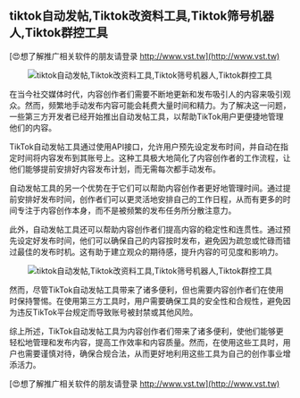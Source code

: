 ## **tiktok自动发帖,Tiktok改资料工具,Tiktok筛号机器人,Tiktok群控工具**

[😍想了解推广相关软件的朋友请登录 http://www.vst.tw](http://www.vst.tw)

 <center><img src="https://vst.tw/MP4/tuiguang/png/1.png" alt="tiktok自动发帖,Tiktok改资料工具,Tiktok筛号机器人,Tiktok群控工具"></center>

在当今社交媒体时代，内容创作者们需要不断地更新和发布吸引人的内容来吸引观众。然而，频繁地手动发布内容可能会耗费大量时间和精力。为了解决这一问题，一些第三方开发者已经开始推出自动发帖工具，以帮助TikTok用户更便捷地管理他们的内容。

TikTok自动发帖工具通过使用API接口，允许用户预先设定发布时间，并自动在指定时间将内容发布到其账号上。这种工具极大地简化了内容创作者的工作流程，让他们能够提前安排好内容发布计划，而无需每次都手动发布。

自动发帖工具的另一个优势在于它们可以帮助内容创作者更好地管理时间。通过提前安排好发布时间，创作者们可以更灵活地安排自己的工作日程，从而有更多的时间专注于内容创作本身，而不是被频繁的发布任务所分散注意力。

此外，自动发帖工具还可以帮助内容创作者们提高内容的稳定性和连贯性。通过预先设定好发布时间，他们可以确保自己的内容按时发布，避免因为疏忽或忙碌而错过最佳的发布时机。这有助于建立观众的期待感，提升内容的可见度和影响力。

 <center><img src="https://vst.tw/MP4/tuiguang/png/3.png" alt="tiktok自动发帖,Tiktok改资料工具,Tiktok筛号机器人,Tiktok群控工具"></center>

然而，尽管TikTok自动发帖工具带来了诸多便利，但也需要内容创作者们在使用时保持警惕。在使用第三方工具时，用户需要确保工具的安全性和合规性，避免因为违反TikTok平台规定而导致账号被封禁或其他风险。

综上所述，TikTok自动发帖工具为内容创作者们带来了诸多便利，使他们能够更轻松地管理和发布内容，提高工作效率和内容质量。然而，在使用这些工具时，用户也需要谨慎对待，确保合规合法，从而更好地利用这些工具为自己的创作事业增添活力。

[😍想了解推广相关软件的朋友请登录 http://www.vst.tw](http://www.vst.tw)



